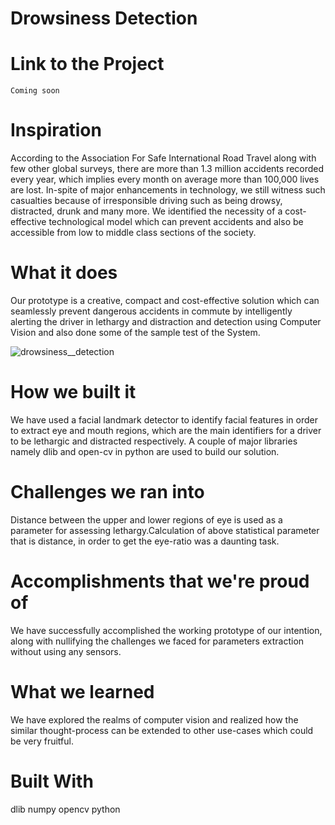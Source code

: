 # Drowsiness Detection
# Link to the Project 
    Coming soon
# Inspiration
 According to the Association For Safe International Road Travel along with few other global surveys, there are more than 1.3 million accidents recorded every year, which implies every month on average more than 100,000 lives are lost. In-spite of major enhancements in technology, we still witness such casualties because of irresponsible driving such as being drowsy, distracted, drunk and many more. We identified the necessity of a cost-effective technological model which can prevent accidents and also be accessible from low to middle class sections of the society.
# What it does
  Our prototype is a creative, compact and cost-effective solution which can seamlessly prevent dangerous accidents in commute by intelligently alerting the driver in     lethargy and distraction and detection  using Computer Vision and also done some of the sample test of the System.
  
![drowsiness__detection](https://user-images.githubusercontent.com/96544398/224949870-e578e68f-cc10-4ba7-93f5-6f6be473f287.png)
# How we built it
We have used a facial landmark detector to identify facial features in order to extract eye and mouth regions, which are the main identifiers for a driver to be lethargic and distracted respectively. A couple of major libraries namely dlib and open-cv in python are used to build our solution.
# Challenges we ran into
Distance between the upper and lower regions of eye is used as a parameter for assessing lethargy.Calculation of above statistical parameter that is distance, in order to get the eye-ratio  was a daunting task.
# Accomplishments that we're proud of
We have successfully accomplished the working prototype of our intention, along with nullifying the challenges we faced for parameters extraction without using any sensors.
# What we learned
We have explored the realms of computer vision and realized how the similar thought-process can be extended to other use-cases which could be very fruitful.
# Built With
 dlib numpy  opencv  python
